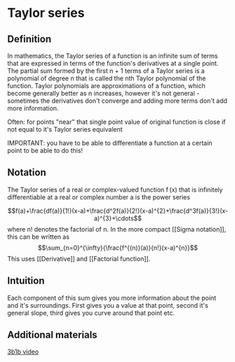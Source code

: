 # Taylor series
## Definition
In mathematics, the Taylor series of a function is an infinite sum of terms that are expressed in terms of the function's derivatives at a single point. The partial sum formed by the first n + 1 terms of a Taylor series is a polynomial of degree n that is called the nth Taylor polynomial of the function. Taylor polynomials are approximations of a function, which become generally better as n increases, however it's not general - sometimes the derivatives don't converge and adding more terms don't add more information.

Often: for points "near" that single point value of original function is close if not equal to it's Taylor series equivalent

IMPORTANT: you have to be able to differentiate a function at a certain point to be able to do this!

## Notation
The Taylor series of a real or complex-valued function f (x) that is infinitely differentiable at a real or complex number a is the power series

$$f(a)+\frac{df(a)}{1!}(x-a)+\frac{d^2f(a)}{2!}(x-a)^{2}+\frac{d^3f(a)}{3!}(x-a)^{3}+\cdots$$
where n! denotes the factorial of n. In the more compact [[Sigma notation]], this can be written as
$$\sum_{n=0}^{\infty}{\frac{f^{(n)}(a)}{n!}(x-a)^{n}}$$
This uses [[Derivative]] and [[Factorial function]].
## Intuition
Each component of this sum gives you more information about the point and it's surroundings. First gives you a value at that point, second it's general slope, third gives you curve around that point etc.

## Additional materials
[3b1b video](https://www.youtube.com/watch?v=3d6DsjIBzJ4)
